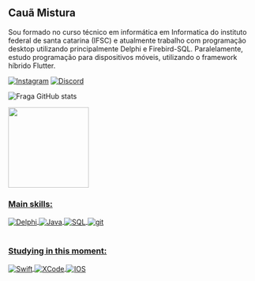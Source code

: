 ## Cauã Mistura
Sou formado no curso técnico em informática em Informatica do instituto federal de santa catarina (IFSC) e atualmente trabalho com programação desktop utilizando principalmente Delphi e Firebird-SQL. Paralelamente, estudo programação para dispositivos móveis, utilizando o framework híbrido Flutter.

[![Instagram](https://img.shields.io/badge/Instagram-E4405F?style=for-the-badge&logo=instagram&logoColor=white)](https://www.instagram.com/caua_mistura/)
[![Discord](https://img.shields.io/badge/Discord-7289DA?style=for-the-badge&logo=discord&logoColor=white)]()

![Fraga GitHub stats](https://github-readme-stats.vercel.app/api?username=cauamistura&show_icons=true&theme=dark&count_private=true)

<div align="left">
  <a href="https://github.com/cauamistura">
  <img height="163em" src="https://github-readme-stats.vercel.app/api/top-langs/?username=cauamistura&layout=compact&langs_count=7&theme=dark"/>
</div> 
  
### Main skills:

<div style="display: inline_block">
  <img align="center" alt="Delphi" src="https://img.shields.io/badge/Delphi_RAD_Studio-B22222?style=for-the-badge&logo=delphi&logoColor=white" />
  <img align="center" alt="Java" src="https://img.shields.io/badge/Java-ED8B00?style=for-the-badge&logo=openjdk&logoColor=white" />
  <img align="center" alt="SQL" src="https://img.shields.io/badge/MySQL-00000F?style=for-the-badge&logo=mysql&logoColor=white" />
  <img align="center" alt="git" src="https://img.shields.io/badge/GIT-E44C30?style=for-the-badge&logo=git&logoColor=white" />
</div><br/>

### Studying in this moment:
<div style="display: inline_block">
  <img align="center" alt="Swift" src="https://img.shields.io/badge/Swift-FA7343?style=for-the-badge&logo=swift&logoColor=white" />
  <img align="center" alt="XCode" src="https://img.shields.io/badge/Xcode-007ACC?style=for-the-badge&logo=Xcode&logoColor=white" />
  <img align="center" alt="IOS"   src="https://img.shields.io/badge/iOS-000000?style=for-the-badge&logo=ios&logoColor=white" />
</div><br/>



